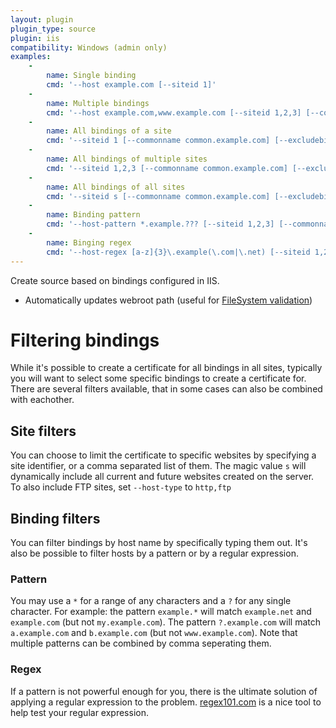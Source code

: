 ```yaml
---
layout: plugin
plugin_type: source
plugin: iis
compatibility: Windows (admin only)
examples:
    - 
        name: Single binding
        cmd: '‑‑host example.com [‑‑siteid 1]'
    - 
        name: Multiple bindings
        cmd: '‑‑host example.com,www.example.com [‑‑siteid 1,2,3] [‑‑commonname common.example.com]'
    - 
        name: All bindings of a site
        cmd: '‑‑siteid 1 [‑‑commonname common.example.com] [‑‑excludebindings exclude.example.com]'
    - 
        name: All bindings of multiple sites
        cmd: '‑‑siteid 1,2,3 [‑‑commonname common.example.com] [‑‑excludebindings exclude.example.com]'
    - 
        name: All bindings of all sites
        cmd: '‑‑siteid s [‑‑commonname common.example.com] [‑‑excludebindings exclude.example.com]'
    - 
        name: Binding pattern
        cmd: '‑‑host-pattern *.example.??? [‑‑siteid 1,2,3] [‑‑commonname common.example.com] [‑‑excludebindings exclude.example.com]'
    - 
        name: Binging regex
        cmd: '‑‑host-regex [a-z]{3}\.example(\.com|\.net) [‑‑siteid 1,2,3] [‑‑commonname common.example.com] [‑‑excludebindings exclude.example.com]'                                                    
---
```


Create source based on bindings configured in IIS. 
- Automatically updates webroot path (useful for [FileSystem validation](/reference/plugins/validation/http/filesystem))

# Filtering bindings
While it's possible to create a certificate for all bindings in all sites, typically you will want to select some 
specific bindings to create a certificate for. There are several filters available, that in some cases can also be
combined with eachother.

## Site filters
You can choose to limit the certificate to specific websites by specifying a site identifier, or a comma separated list 
of them. The magic value `s` will dynamically include all current and future websites created on the server. To also include FTP 
sites, set `‑‑host-type` to `http,ftp`

## Binding filters
You can filter bindings by host name by specifically typing them out. It's also be possible to filter hosts by a pattern
or by a regular expression.

### Pattern
You may use a `*` for a range of any characters and a `?` for any single character. For example: the pattern `example.*` 
will match `example.net` and `example.com` (but not `my.example.com`). The pattern `?.example.com` will match 
`a.example.com` and `b.example.com` (but not `www.example.com`). Note that multiple patterns can be combined by 
comma seperating them.

### Regex
If a pattern is not powerful enough for you, there is the ultimate solution of applying a regular expression to the 
problem. [regex101.com](https://regex101.com/) is a nice tool to help test your regular expression.